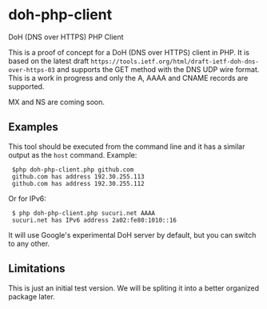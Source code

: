 # doh-php-client
DoH (DNS over HTTPS) PHP Client

This is a proof of concept for a DoH (DNS over HTTPS) client in PHP. It is based on the latest draft `https://tools.ietf.org/html/draft-ietf-doh-dns-over-https-03` and supports the GET method with the DNS UDP wire format. This is a work in progress and only the A, AAAA and CNAME records are supported. 

MX and NS are coming soon.


## Examples

This tool should be executed from the command line and it has a similar output as the `host` command. Example:

     $php doh-php-client.php github.com
     github.com has address 192.30.255.113
     github.com has address 192.30.255.112

Or for IPv6:

     $ php doh-php-client.php sucuri.net AAAA
     sucuri.net has IPv6 address 2a02:fe80:1010::16


It will use Google's experimental DoH server by default, but you can switch to any other.


## Limitations

This is just an initial test version. We will be spliting it into a better organized package later. 
